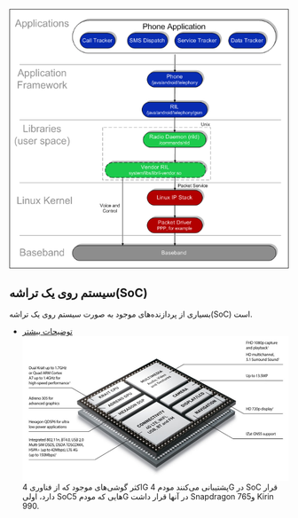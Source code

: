 ![alt text](modem_1.gif)
## سیستم روی یک تراشه(SoC)

بسیاری از پردازنده‌های موجود به صورت سیستم روی یک تراشه(SoC) است.

* [توضیحات بیشتر](https://en.wikipedia.org/wiki/System_on_a_chip)
![alt text](modem_2_SoC.jpg)
اکثر گوشی‌های موجود که از فناوری 4G پشتیبانی می‌کنند مودم 4G در SoC قرار دارد، اولی SoCهایی که مودم 5G در آنها قرار داشت Snapdragon 765و Kirin 990.
